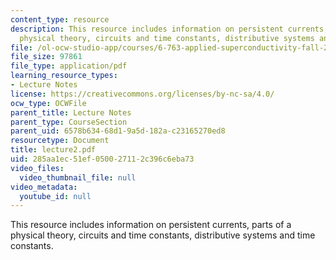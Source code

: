 ```yaml
---
content_type: resource
description: This resource includes information on persistent currents, parts of a
  physical theory, circuits and time constants, distributive systems and time constants.
file: /ol-ocw-studio-app/courses/6-763-applied-superconductivity-fall-2005/285aa1ec51ef050027112c396c6eba73_lecture2.pdf
file_size: 97861
file_type: application/pdf
learning_resource_types:
- Lecture Notes
license: https://creativecommons.org/licenses/by-nc-sa/4.0/
ocw_type: OCWFile
parent_title: Lecture Notes
parent_type: CourseSection
parent_uid: 6578b634-68d1-9a5d-182a-c23165270ed8
resourcetype: Document
title: lecture2.pdf
uid: 285aa1ec-51ef-0500-2711-2c396c6eba73
video_files:
  video_thumbnail_file: null
video_metadata:
  youtube_id: null
---
```

This resource includes information on persistent currents, parts of a physical theory, circuits and time constants, distributive systems and time constants.